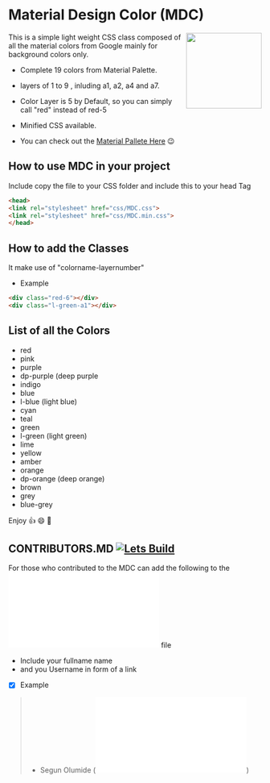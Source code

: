 # Material Design Color (MDC) 
[<img src="http://io13-high-dpi.appspot.com/images/CSS3_Logo.svg" align="right" width="150" height="150">](https://www.w3schools.com/css/css3_intro.asp)

This is a simple light weight CSS class composed of all the material colors from Google mainly for background colors only.

* Complete 19 colors from Material Palette.

* layers of 1 to 9 , inluding a1, a2, a4 and a7.

* Color Layer is 5 by Default, so you can simply call "red" instead of red-5

* Minified CSS available.

* You can check out the [Material Pallete Here](https://material.io/color) :wink:

## How to use MDC in your project

Include copy the file to your CSS folder and include this to your <HTML> head Tag

```HTML
<head>
<link rel="stylesheet" href="css/MDC.css">
<link rel="stylesheet" href="css/MDC.min.css">
</head>
``` 
## How to add the Classes 

It make use of "colorname-layernumber" 

* Example

```HTML
<div class="red-6"></div>
<div class="l-green-a1"></div>
```
## List of all the Colors 

* red
* pink
* purple
* dp-purple (deep purple
* indigo
* blue
* l-blue (light blue)
* cyan
* teal
* green
* l-green (light green)
* lime
* yellow
* amber
* orange
* dp-orange (deep orange)
* brown
* grey
* blue-grey

Enjoy :+1: :smile: :punch:

## CONTRIBUTORS.MD [![Lets Build](https://cdn.rawgit.com/sindresorhus/awesome/d7305f38d29fed78fa85652e3a63e154dd8e8829/media/badge.svg)](https://github.com/sindresorhus/awesome)
For those who contributed to the MDC can add the following to the ![CONTRIBUTORS.md](./CONTRIBUTORS.md) file
* Include your fullname name 
* and you Username in form of a link

- [x] Example
> * Segun Olumide (![wonexo](./CONTRIBUTE.md))

